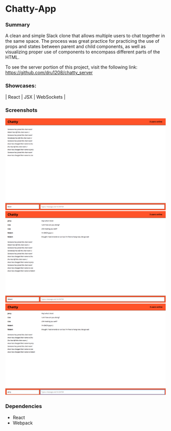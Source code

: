 Chatty-App
=================================================================

### Summary

A clean and simple Slack clone that allows multiple users to chat together in the same space. The process was great practice for practicing the use of props and states between parent and child components, as well as visualizing proper use of components to encompass different parts of the HTML.

To see the server portion of this project, visit the following link:
https://github.com/dru1208/chatty_server


### Showcases:


| React | JSX | WebSockets |

### Screenshots
![User have joined and usernames have been changed, counter has been updated. Notifications show who is leaving the room.](https://github.com/dru1208/chatty-app/blob/master/docs/1.png?raw=true)
![Robert can see messsages from his friends and the ones that he has sent](https://github.com/dru1208/chatty-app/blob/master/docs/2.png?raw=true)
![After Robert sends a message, Jerry's window displays the message as well](https://github.com/dru1208/chatty-app/blob/master/docs/3.png?raw=true)

### Dependencies

* React
* Webpack

